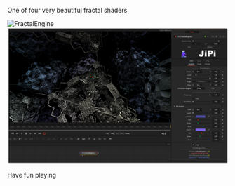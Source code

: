 One of four very beautiful fractal shaders

![FractalEngine](https://user-images.githubusercontent.com/78935215/111883188-11c55700-89ba-11eb-89fe-163f55daf831.gif)
[![FractalEngine](FractalEngine_screenshot.png)](FractalEngine.fuse)


Have fun playing